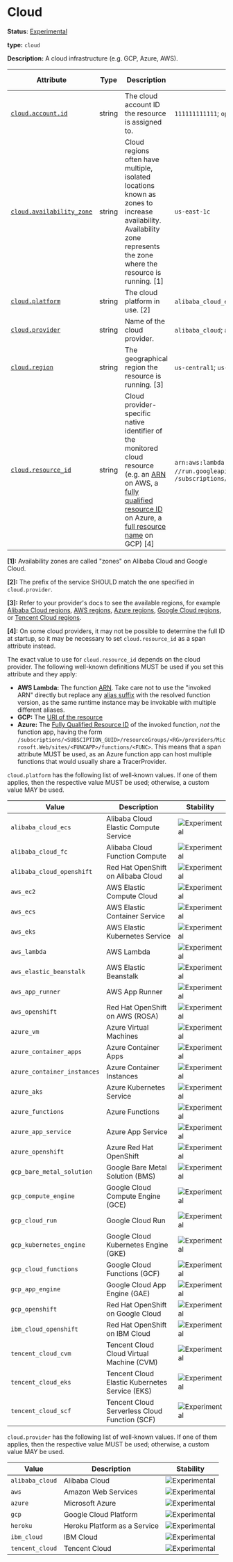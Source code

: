 # Cloud

**Status**: [Experimental][DocumentStatus]

**type:** `cloud`

**Description:** A cloud infrastructure (e.g. GCP, Azure, AWS).

<!-- semconv cloud(full) -->
<!-- NOTE: THIS TEXT IS AUTOGENERATED. DO NOT EDIT BY HAND. -->
<!-- see templates/registry/markdown/snippet.md.j2 -->


| Attribute  | Type | Description  | Examples  | [Requirement Level](https://opentelemetry.io/docs/specs/semconv/general/attribute-requirement-level/) | Stability |
|---|---|---|---|---|---|
| [`cloud.account.id`](/docs/attributes-registry/cloud.md) | string | The cloud account ID the resource is assigned to. | `111111111111`; `opentelemetry` | `Recommended` | ![Experimental](https://img.shields.io/badge/-experimental-blue) |
| [`cloud.availability_zone`](/docs/attributes-registry/cloud.md) | string | Cloud regions often have multiple, isolated locations known as zones to increase availability. Availability zone represents the zone where the resource is running. [1] | `us-east-1c` | `Recommended` | ![Experimental](https://img.shields.io/badge/-experimental-blue) |
| [`cloud.platform`](/docs/attributes-registry/cloud.md) | string | The cloud platform in use. [2] | `alibaba_cloud_ecs`; `alibaba_cloud_fc`; `alibaba_cloud_openshift` | `Recommended` | ![Experimental](https://img.shields.io/badge/-experimental-blue) |
| [`cloud.provider`](/docs/attributes-registry/cloud.md) | string | Name of the cloud provider. | `alibaba_cloud`; `aws`; `azure` | `Recommended` | ![Experimental](https://img.shields.io/badge/-experimental-blue) |
| [`cloud.region`](/docs/attributes-registry/cloud.md) | string | The geographical region the resource is running. [3] | `us-central1`; `us-east-1` | `Recommended` | ![Experimental](https://img.shields.io/badge/-experimental-blue) |
| [`cloud.resource_id`](/docs/attributes-registry/cloud.md) | string | Cloud provider-specific native identifier of the monitored cloud resource (e.g. an [ARN](https://docs.aws.amazon.com/general/latest/gr/aws-arns-and-namespaces.html) on AWS, a [fully qualified resource ID](https://learn.microsoft.com/rest/api/resources/resources/get-by-id) on Azure, a [full resource name](https://cloud.google.com/apis/design/resource_names#full_resource_name) on GCP) [4] | `arn:aws:lambda:REGION:ACCOUNT_ID:function:my-function`; `//run.googleapis.com/projects/PROJECT_ID/locations/LOCATION_ID/services/SERVICE_ID`; `/subscriptions/<SUBSCIPTION_GUID>/resourceGroups/<RG>/providers/Microsoft.Web/sites/<FUNCAPP>/functions/<FUNC>` | `Recommended` | ![Experimental](https://img.shields.io/badge/-experimental-blue) |



**[1]:** Availability zones are called "zones" on Alibaba Cloud and Google Cloud.

**[2]:** The prefix of the service SHOULD match the one specified in `cloud.provider`.

**[3]:** Refer to your provider's docs to see the available regions, for example [Alibaba Cloud regions](https://www.alibabacloud.com/help/doc-detail/40654.htm), [AWS regions](https://aws.amazon.com/about-aws/global-infrastructure/regions_az/), [Azure regions](https://azure.microsoft.com/global-infrastructure/geographies/), [Google Cloud regions](https://cloud.google.com/about/locations), or [Tencent Cloud regions](https://www.tencentcloud.com/document/product/213/6091).

**[4]:** On some cloud providers, it may not be possible to determine the full ID at startup,
so it may be necessary to set `cloud.resource_id` as a span attribute instead.

The exact value to use for `cloud.resource_id` depends on the cloud provider.
The following well-known definitions MUST be used if you set this attribute and they apply:

* **AWS Lambda:** The function [ARN](https://docs.aws.amazon.com/general/latest/gr/aws-arns-and-namespaces.html).
  Take care not to use the "invoked ARN" directly but replace any
  [alias suffix](https://docs.aws.amazon.com/lambda/latest/dg/configuration-aliases.html)
  with the resolved function version, as the same runtime instance may be invokable with
  multiple different aliases.
* **GCP:** The [URI of the resource](https://cloud.google.com/iam/docs/full-resource-names)
* **Azure:** The [Fully Qualified Resource ID](https://docs.microsoft.com/rest/api/resources/resources/get-by-id) of the invoked function,
  *not* the function app, having the form
  `/subscriptions/<SUBSCIPTION_GUID>/resourceGroups/<RG>/providers/Microsoft.Web/sites/<FUNCAPP>/functions/<FUNC>`.
  This means that a span attribute MUST be used, as an Azure function app can host multiple functions that would usually share
  a TracerProvider.

`cloud.platform` has the following list of well-known values. If one of them applies, then the respective value MUST be used; otherwise, a custom value MAY be used.

| Value  | Description | Stability |
|---|---|---|
| `alibaba_cloud_ecs` | Alibaba Cloud Elastic Compute Service | ![Experimental](https://img.shields.io/badge/-experimental-blue) |
| `alibaba_cloud_fc` | Alibaba Cloud Function Compute | ![Experimental](https://img.shields.io/badge/-experimental-blue) |
| `alibaba_cloud_openshift` | Red Hat OpenShift on Alibaba Cloud | ![Experimental](https://img.shields.io/badge/-experimental-blue) |
| `aws_ec2` | AWS Elastic Compute Cloud | ![Experimental](https://img.shields.io/badge/-experimental-blue) |
| `aws_ecs` | AWS Elastic Container Service | ![Experimental](https://img.shields.io/badge/-experimental-blue) |
| `aws_eks` | AWS Elastic Kubernetes Service | ![Experimental](https://img.shields.io/badge/-experimental-blue) |
| `aws_lambda` | AWS Lambda | ![Experimental](https://img.shields.io/badge/-experimental-blue) |
| `aws_elastic_beanstalk` | AWS Elastic Beanstalk | ![Experimental](https://img.shields.io/badge/-experimental-blue) |
| `aws_app_runner` | AWS App Runner | ![Experimental](https://img.shields.io/badge/-experimental-blue) |
| `aws_openshift` | Red Hat OpenShift on AWS (ROSA) | ![Experimental](https://img.shields.io/badge/-experimental-blue) |
| `azure_vm` | Azure Virtual Machines | ![Experimental](https://img.shields.io/badge/-experimental-blue) |
| `azure_container_apps` | Azure Container Apps | ![Experimental](https://img.shields.io/badge/-experimental-blue) |
| `azure_container_instances` | Azure Container Instances | ![Experimental](https://img.shields.io/badge/-experimental-blue) |
| `azure_aks` | Azure Kubernetes Service | ![Experimental](https://img.shields.io/badge/-experimental-blue) |
| `azure_functions` | Azure Functions | ![Experimental](https://img.shields.io/badge/-experimental-blue) |
| `azure_app_service` | Azure App Service | ![Experimental](https://img.shields.io/badge/-experimental-blue) |
| `azure_openshift` | Azure Red Hat OpenShift | ![Experimental](https://img.shields.io/badge/-experimental-blue) |
| `gcp_bare_metal_solution` | Google Bare Metal Solution (BMS) | ![Experimental](https://img.shields.io/badge/-experimental-blue) |
| `gcp_compute_engine` | Google Cloud Compute Engine (GCE) | ![Experimental](https://img.shields.io/badge/-experimental-blue) |
| `gcp_cloud_run` | Google Cloud Run | ![Experimental](https://img.shields.io/badge/-experimental-blue) |
| `gcp_kubernetes_engine` | Google Cloud Kubernetes Engine (GKE) | ![Experimental](https://img.shields.io/badge/-experimental-blue) |
| `gcp_cloud_functions` | Google Cloud Functions (GCF) | ![Experimental](https://img.shields.io/badge/-experimental-blue) |
| `gcp_app_engine` | Google Cloud App Engine (GAE) | ![Experimental](https://img.shields.io/badge/-experimental-blue) |
| `gcp_openshift` | Red Hat OpenShift on Google Cloud | ![Experimental](https://img.shields.io/badge/-experimental-blue) |
| `ibm_cloud_openshift` | Red Hat OpenShift on IBM Cloud | ![Experimental](https://img.shields.io/badge/-experimental-blue) |
| `tencent_cloud_cvm` | Tencent Cloud Cloud Virtual Machine (CVM) | ![Experimental](https://img.shields.io/badge/-experimental-blue) |
| `tencent_cloud_eks` | Tencent Cloud Elastic Kubernetes Service (EKS) | ![Experimental](https://img.shields.io/badge/-experimental-blue) |
| `tencent_cloud_scf` | Tencent Cloud Serverless Cloud Function (SCF) | ![Experimental](https://img.shields.io/badge/-experimental-blue) |
 
 `cloud.provider` has the following list of well-known values. If one of them applies, then the respective value MUST be used; otherwise, a custom value MAY be used.

| Value  | Description | Stability |
|---|---|---|
| `alibaba_cloud` | Alibaba Cloud | ![Experimental](https://img.shields.io/badge/-experimental-blue) |
| `aws` | Amazon Web Services | ![Experimental](https://img.shields.io/badge/-experimental-blue) |
| `azure` | Microsoft Azure | ![Experimental](https://img.shields.io/badge/-experimental-blue) |
| `gcp` | Google Cloud Platform | ![Experimental](https://img.shields.io/badge/-experimental-blue) |
| `heroku` | Heroku Platform as a Service | ![Experimental](https://img.shields.io/badge/-experimental-blue) |
| `ibm_cloud` | IBM Cloud | ![Experimental](https://img.shields.io/badge/-experimental-blue) |
| `tencent_cloud` | Tencent Cloud | ![Experimental](https://img.shields.io/badge/-experimental-blue) |
 
 
<!-- endsemconv -->

[DocumentStatus]: https://github.com/open-telemetry/opentelemetry-specification/tree/v1.31.0/specification/document-status.md

